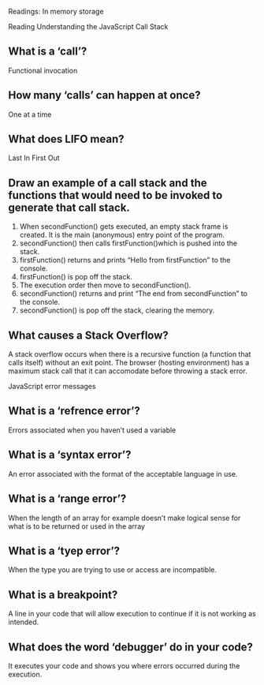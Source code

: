 Readings: In memory storage

Reading
Understanding the JavaScript Call Stack

## What is a ‘call’?

Functional invocation

## How many ‘calls’ can happen at once?

One at a time

## What does LIFO mean?

Last In First Out

## Draw an example of a call stack and the functions that would need to be invoked to generate that call stack.

1. When secondFunction() gets executed, an empty stack frame is created. It is the main (anonymous) entry point of the program.
2. secondFunction() then calls firstFunction()which is pushed into the stack.
3. firstFunction() returns and prints “Hello from firstFunction” to the console.
4. firstFunction() is pop off the stack.
5. The execution order then move to secondFunction().
6. secondFunction() returns and print “The end from secondFunction” to the console.
7. secondFunction() is pop off the stack, clearing the memory.

## What causes a Stack Overflow?

A stack overflow occurs when there is a recursive function (a function that calls itself) without an exit point. The browser (hosting environment) has a maximum stack call that it can accomodate before throwing a stack error.

JavaScript error messages

## What is a ‘refrence error’?

Errors associated when you haven’t used a variable

## What is a ‘syntax error’?

An error associated with the format of the acceptable language in use.

## What is a ‘range error’?

When the length of an array for example doesn’t make logical sense for what is to be returned or used in the array

## What is a ‘tyep error’?

When the type you are trying to use or access are incompatible.

## What is a breakpoint?

A line in your code that will allow execution to continue if it is not working as intended.

## What does the word ‘debugger’ do in your code?

It executes your code and shows you where errors occurred during the execution.